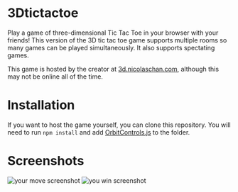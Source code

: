 # 3Dtictactoe
Play a game of three-dimensional Tic Tac Toe in your browser with your friends! This version of the 3D tic tac toe game supports multiple rooms so many games can be played simultaneously. It also supports spectating games.

This game is hosted by the creator at [3d.nicolaschan.com](https://3d.nicolaschan.com), although this may not be online all of the time.

# Installation
If you want to host the game yourself, you can clone this repository. You will need to run `npm install` and add [OrbitControls.js](http://threejs.org/examples/js/controls/OrbitControls.js) to the folder.

# Screenshots
![your move screenshot](https://i.imgur.com/Ym9dehz.png)
![you win screenshot](https://i.imgur.com/sizXfuK.png)
